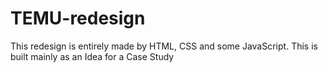 # TEMU-redesign

This redesign is entirely made by HTML, CSS and some JavaScript. This is built mainly as an Idea for a Case Study
